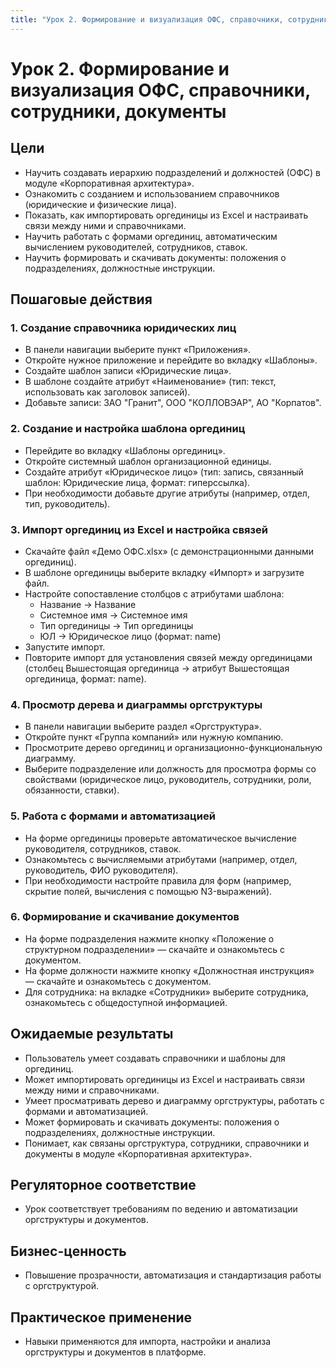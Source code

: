 ```yaml
---
title: "Урок 2. Формирование и визуализация ОФС, справочники, сотрудники, документы"
---
```


# Урок 2. Формирование и визуализация ОФС, справочники, сотрудники, документы

## Цели
- Научить создавать иерархию подразделений и должностей (ОФС) в модуле «Корпоративная архитектура».
- Ознакомить с созданием и использованием справочников (юридические и физические лица).
- Показать, как импортировать оргединицы из Excel и настраивать связи между ними и справочниками.
- Научить работать с формами оргединиц, автоматическим вычислением руководителей, сотрудников, ставок.
- Научить формировать и скачивать документы: положения о подразделениях, должностные инструкции.

## Пошаговые действия

### 1. Создание справочника юридических лиц
- В панели навигации выберите пункт «Приложения».
- Откройте нужное приложение и перейдите во вкладку «Шаблоны».
- Создайте шаблон записи «Юридические лица».
- В шаблоне создайте атрибут «Наименование» (тип: текст, использовать как заголовок записей).
- Добавьте записи: ЗАО "Гранит", ООО "КОЛЛОВЭАР", АО "Корпатов".

### 2. Создание и настройка шаблона оргединиц
- Перейдите во вкладку «Шаблоны оргединиц».
- Откройте системный шаблон организационной единицы.
- Создайте атрибут «Юридическое лицо» (тип: запись, связанный шаблон: Юридические лица, формат: гиперссылка).
- При необходимости добавьте другие атрибуты (например, отдел, тип, руководитель).

### 3. Импорт оргединиц из Excel и настройка связей
- Скачайте файл «Демо ОФС.xlsx» (с демонстрационными данными оргединиц).
- В шаблоне оргединицы выберите вкладку «Импорт» и загрузите файл.
- Настройте сопоставление столбцов с атрибутами шаблона:
    - Название → Название
    - Системное имя → Системное имя
    - Тип оргединицы → Тип оргединицы
    - ЮЛ → Юридическое лицо (формат: name)
- Запустите импорт.
- Повторите импорт для установления связей между оргединицами (столбец Вышестоящая оргединица → атрибут Вышестоящая оргединица, формат: name).

### 4. Просмотр дерева и диаграммы оргструктуры
- В панели навигации выберите раздел «Оргструктура».
- Откройте пункт «Группа компаний» или нужную компанию.
- Просмотрите дерево оргединиц и организационно-функциональную диаграмму.
- Выберите подразделение или должность для просмотра формы со свойствами (юридическое лицо, руководитель, сотрудники, роли, обязанности, ставки).

### 5. Работа с формами и автоматизацией
- На форме оргединицы проверьте автоматическое вычисление руководителя, сотрудников, ставок.
- Ознакомьтесь с вычисляемыми атрибутами (например, отдел, руководитель, ФИО руководителя).
- При необходимости настройте правила для форм (например, скрытие полей, вычисления с помощью N3-выражений).

### 6. Формирование и скачивание документов
- На форме подразделения нажмите кнопку «Положение о структурном подразделении» — скачайте и ознакомьтесь с документом.
- На форме должности нажмите кнопку «Должностная инструкция» — скачайте и ознакомьтесь с документом.
- Для сотрудника: на вкладке «Сотрудники» выберите сотрудника, ознакомьтесь с общедоступной информацией.

## Ожидаемые результаты
- Пользователь умеет создавать справочники и шаблоны для оргединиц.
- Может импортировать оргединицы из Excel и настраивать связи между ними и справочниками.
- Умеет просматривать дерево и диаграмму оргструктуры, работать с формами и автоматизацией.
- Может формировать и скачивать документы: положения о подразделениях, должностные инструкции.
- Понимает, как связаны оргструктура, сотрудники, справочники и документы в модуле «Корпоративная архитектура». 

## Регуляторное соответствие
- Урок соответствует требованиям по ведению и автоматизации оргструктуры и документов.

## Бизнес-ценность
- Повышение прозрачности, автоматизация и стандартизация работы с оргструктурой.

## Практическое применение
- Навыки применяются для импорта, настройки и анализа оргструктуры и документов в платформе. 